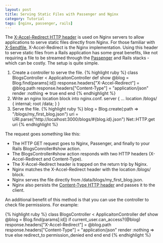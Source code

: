 ```yaml
---
layout: post
title: Serving Static Files with Passenger and Nginx
category: Tutorial
tags: [nginx, passenger, rails]
---
```


The [X-Accel-Redirect HTTP header][x-accel] is used on Nginx servers to allow
applications to serve static files directly from Nginx.  For those familiar with
[X-Sendfile](http://john.guen.in/rdoc/x_send_file/), X-Accel-Redirect is the
Nginx implementation. Using this header to serve static files from a Rails
application has some great benefits, like not requiring a file to be streamed
through the [Passenger](http://www.modrails.com) and Rails stacks - which can be
costly.  The setup is quite simple.

[x-accel]: http://wiki.nginx.org/NginxXSendfile

<ol>
  <li>
Create a controller to serve the file.
{% highlight ruby %}
class BlogsController < ApplicaitonController
  def show
    @blog = Blog.find(params[:id])
    response.headers["X-Accel-Redirect"] = @blog.path
    response.headers["Content-Type"] = "application/json"
    render :nothing => true
  end
end
{% endhighlight %}
  </li>
  <li>
Write an nginx location block into nginx.conf.
        server {
          ...
          location /blogs/ {
            internal;
            root /data;
          }
        }
  </li>
  <li>
Serve the file.
{% highlight ruby %}
blog = Blog.create(:path => "/blogs/my_first_blog.json")
uri = URI.parse("http://localhost:3000/blogs/#{blog.id}.json")
Net::HTTP.get uri
{% endhighlight %}
  </li>
</ol>

The request goes something like this:

  * The HTTP GET request goes to Nginx, Passenger, and finally to your Rails
    BlogsConroller#show action.
  * The BlogsController#show action responds with two HTTP headers
    (X-Accel-Redirect and Content-Type).
  * The X-Accel-Redirect header is trapped on the return trip by Nginx.
  * Nginx matches the X-Accel-Redirect header with the location /blogs/ block.
  * Nginx serves the file directly from /data/blogs/my_first_blog.json.
  * Nginx also persists the [Content-Type HTTP header][content-type] and passes
    it to the client.

[content-type]: http://www.w3.org/Protocols/rfc2616/rfc2616-sec14.html#sec14.17

An additional benefit of this method is that you can use the controller to check
file permissions.  For example:

{% highlight ruby %}
class BlogsController < ApplicaitonController
  def show
    @blog = Blog.find(params[:id])
    if current_user.can_access?(@blog)
      response.headers["X-Accel-Redirect"] = @blog.path
      response.headers["Content-Type"] = "application/json"
      render :nothing => true
    else
      redirect_to permission_denied
    end
  end
end
{% endhighlight %}
